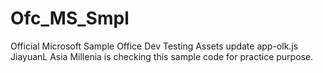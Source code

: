 # Ofc_MS_Smpl
Official Microsoft Sample Office Dev Testing Assets update app-olk.js JiayuanL
Asia Millenia is checking this sample code for practice purpose.
